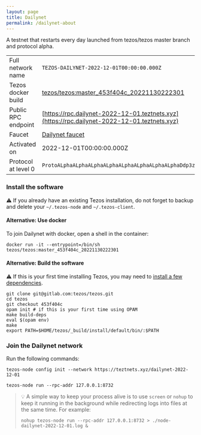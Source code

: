 ```yaml
---
layout: page
title: Dailynet
permalink: /dailynet-about
---
```


A testnet that restarts every day launched from tezos/tezos master branch and protocol alpha.

| | |
|-------|---------------------|
| Full network name | `TEZOS-DAILYNET-2022-12-01T00:00:00.000Z` |
| Tezos docker build | [tezos/tezos:master_453f404c_20221130222301](https://hub.docker.com/r/tezos/tezos/tags?page=1&ordering=last_updated&name=master_453f404c_20221130222301) |
| Public RPC endpoint | [https://rpc.dailynet-2022-12-01.teztnets.xyz](https://rpc.dailynet-2022-12-01.teztnets.xyz) |
| Faucet | [Dailynet faucet](https://faucet.dailynet-2022-12-01.teztnets.xyz) |
| Activated on | 2022-12-01T00:00:00.000Z |
| Protocol at level 0 |  `ProtoALphaALphaALphaALphaALphaALphaALphaALphaDdp3zK` |





### Install the software

⚠️  If you already have an existing Tezos installation, do not forget to backup and delete your `~/.tezos-node` and `~/.tezos-client`.



#### Alternative: Use docker

To join Dailynet with docker, open a shell in the container:

```
docker run -it --entrypoint=/bin/sh tezos/tezos:master_453f404c_20221130222301
```

#### Alternative: Build the software

⚠️  If this is your first time installing Tezos, you may need to [install a few dependencies](https://tezos.gitlab.io/introduction/howtoget.html#setting-up-the-development-environment-from-scratch).

```
git clone git@gitlab.com:tezos/tezos.git
cd tezos
git checkout 453f404c
opam init # if this is your first time using OPAM
make build-deps
eval $(opam env)
make
export PATH=$HOME/tezos/_build/install/default/bin/:$PATH
```

### Join the Dailynet network

Run the following commands:

```
tezos-node config init --network https://teztnets.xyz/dailynet-2022-12-01

tezos-node run --rpc-addr 127.0.0.1:8732
```

> 💡 A simple way to keep your process alive is to use `screen` or `nohup` to keep it running in the background while redirecting logs into files at the same time. For example:
>
> ```bash=13
> nohup tezos-node run --rpc-addr 127.0.0.1:8732 > ./node-dailynet-2022-12-01.log &
> ```


